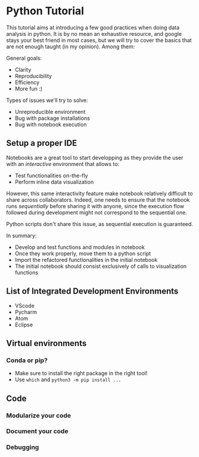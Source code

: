 # Python Tutorial
This tutorial aims at introducing a few good practices when doing data analysis in python. It is by no mean an exhaustive resource, and google stays your best friend in most cases, but we will try to cover the basics that are not enough taught (in my opinion). Among them:

General goals:
* Clarity
* Reproducibility
* Efficiency
* More fun :)

Types of issues we'll try to solve:
* Unreproducible environment
* Bug with package installations
* Bug with notebook execution

## Setup a proper IDE
Notebooks are a great tool to start developping as they provide the user with an *interactive* environment that allows to:

* Test functionalities on-the-fly
* Perform inline data visualization

However, this same interactivity feature make notebook relatively difficult to share across collaborators. Indeed, one needs to ensure that the notebook runs *sequentially* before sharing it with anyone, since the execution flow followed during development might not correspond to the sequential one.

Python scripts don't share this issue, as sequential execution is guaranteed.

In summary:

* Develop and test functions and modules in notebook
* Once they work properly, move them to a python script
* Import the refactored functionalities in the initial notebook
* The initial notebook should consist exclusively of calls to visualization functions

## List of Integrated Development Environments
* VScode
* Pycharm
* Atom
* Eclipse

## Virtual environments
### Conda or pip?
* Make sure to install the right package in the right tool!
* Use `which` and `python3 -m pip install ...`

## Code

### Modularize your code

### Document your code

### Debugging

